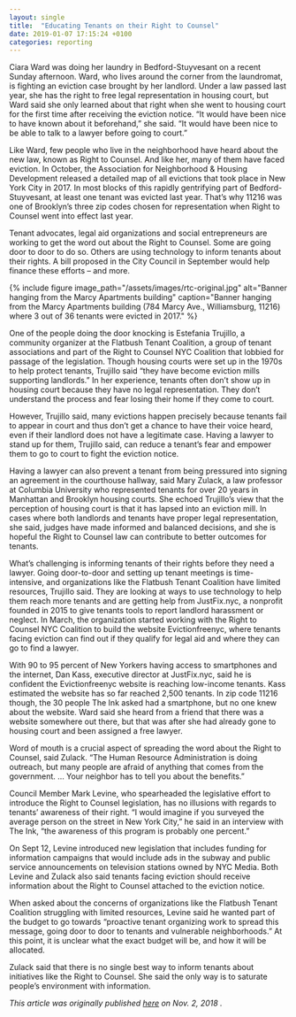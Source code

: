 ```yaml
---
layout: single
title:  "Educating Tenants on their Right to Counsel"
date: 2019-01-07 17:15:24 +0100
categories: reporting
---
```


Ciara Ward was doing her laundry in Bedford-Stuyvesant on a recent Sunday afternoon. Ward, who lives around the corner from the laundromat, is fighting an eviction case brought by her landlord. Under a law passed last year, she has the right to free legal representation in housing court, but Ward said she only learned about that right when she went to housing court for the first time after receiving the eviction notice. “It would have been nice to have known about it beforehand,” she said. “It would have been nice to be able to talk to a lawyer before going to court.”

Like Ward, few people who live in the neighborhood have heard about the new law, known as Right to Counsel. And like her, many of them have faced eviction. In October, the Association for Neighborhood & Housing Development released a detailed map of all evictions that took place in New York City in 2017. In most blocks of this rapidly gentrifying part of Bedford-Stuyvesant, at least one tenant was evicted last year. That’s why 11216 was one of Brooklyn’s three zip codes chosen for representation when Right to Counsel went into effect last year.

Tenant advocates, legal aid organizations and social entrepreneurs are working to get the word out about the Right to Counsel. Some are going door to door to do so. Others are using technology to inform tenants about their rights. A bill proposed in the City Council in September would help finance these efforts – and more.

{% include figure image_path="/assets/images/rtc-original.jpg" alt="Banner hanging from the Marcy Apartments building" caption="Banner hanging from the Marcy Apartments building (784 Marcy Ave., Williamsburg, 11216) where  3 out of 36 tenants were evicted in 2017." %}

One of the people doing the door knocking is Estefania Trujillo, a community organizer at the Flatbush Tenant Coalition, a group of tenant associations and part of the Right to Counsel NYC Coalition that lobbied for passage of the legislation. Though housing courts were set up in the 1970s to help protect tenants, Trujillo said “they have become eviction mills supporting landlords.” In her experience, tenants often don’t show up in housing court because they have no legal representation. They don’t understand the process and fear losing their home if they come to court.

However, Trujillo said, many evictions happen precisely because tenants fail to appear in court and thus don’t get a chance to have their voice heard, even if their landlord does not have a legitimate case. Having a lawyer to stand up for them, Trujillo said, can reduce a tenant’s fear and empower them to go to court to fight the eviction notice.

Having a lawyer can also prevent a tenant from being pressured into signing an agreement in the courthouse hallway, said Mary Zulack, a law professor at Columbia University who represented tenants for over 20 years in Manhattan and Brooklyn housing courts. She echoed Trujillo’s view that the perception of housing court is that it has lapsed into an eviction mill. In cases where both landlords and tenants have proper legal representation, she said, judges have made informed and balanced decisions, and she is hopeful the Right to Counsel law can contribute to better outcomes for tenants.

What’s challenging is informing tenants of their rights before they need a lawyer. Going door-to-door and setting up tenant meetings is time-intensive, and organizations like the Flatbush Tenant Coalition have limited resources, Trujillo said. They are looking at ways to use technology to help them reach more tenants and are getting help from JustFix.nyc, a nonprofit founded in 2015 to give tenants tools to report landlord harassment or neglect. In March, the organization started working with the Right to Counsel NYC Coalition to build the website Evictionfreenyc, where tenants facing eviction can find out if they qualify for legal aid and where they can go to find a lawyer.

With 90 to 95 percent of New Yorkers having access to smartphones and the internet, Dan Kass, executive director at JustFix.nyc, said he is confident the Evictionfreenyc website is reaching low-income tenants. Kass estimated the website has so far reached 2,500 tenants. In zip code 11216 though, the 30 people The Ink asked had a smartphone, but no one knew about the website. Ward said she heard from a friend that there was a website somewhere out there, but that was after she had already gone to housing court and been assigned a free lawyer.

Word of mouth is a crucial aspect of spreading the word about the Right to Counsel, said Zulack. “The Human Resource Administration is doing outreach, but many people are afraid of anything that comes from the government. … Your neighbor has to tell you about the benefits.”

Council Member Mark Levine, who spearheaded the legislative effort to introduce the Right to Counsel legislation, has no illusions with regards to tenants’ awareness of their right. “I would imagine if you surveyed the average person on the street in New York City,” he said in an interview with The Ink, “the awareness of this program is probably one percent.”

On Sept 12, Levine introduced new legislation that includes funding for information campaigns that would include ads in the subway and public service announcements on television stations owned by NYC Media. Both Levine and Zulack also said tenants facing eviction should receive information about the Right to Counsel attached to the eviction notice.

When asked about the concerns of organizations like the Flatbush Tenant Coalition struggling with limited resources, Levine said he wanted part of the budget to go towards “proactive tenant organizing work to spread this message, going door to door to tenants and vulnerable neighborhoods.” At this point, it is unclear what the exact budget will be, and how it will be allocated.

Zulack said that there is no single best way to inform tenants about initiatives like the Right to Counsel. She said the only way is to saturate people’s environment with information.

*This article was originally published [here](http://theink.nyc/educating-tenants-right-counsel/) on Nov. 2, 2018 .*
